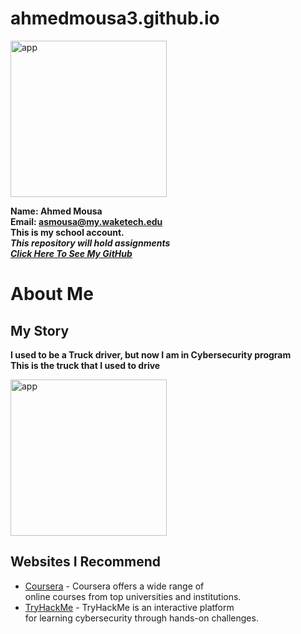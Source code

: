 # ahmedmousa3.github.io  
  <img src="me.jpg" alt="app" width="250">
  
**Name: Ahmed Mousa**  
**Email: asmousa@my.waketech.edu**  
**This is my school account.**  
**_This repository will hold assignments_**  
[**_Click Here To See My GitHub_**](https://github.com/ahmedmousa3)  

# **About Me**
## **My Story**  
**I used to be a Truck driver, but now I am in Cybersecurity program**  
**This is the truck that I used to drive**  


  <img src="t1.jpg" alt="app" width="250">  

## **Websites I Recommend**  
  - [Coursera](https://www.coursera.org/) - Coursera offers a wide range of  
    online courses from top universities and institutions.
  - [TryHackMe](https://www.tryhackme.com) - TryHackMe is an interactive platform  
    for learning cybersecurity through hands-on challenges.

